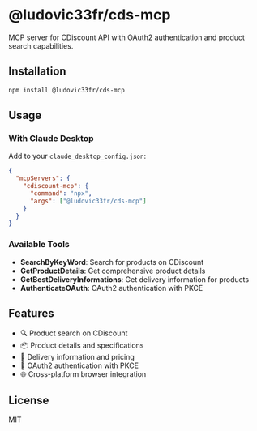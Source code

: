 # @ludovic33fr/cds-mcp

MCP server for CDiscount API with OAuth2 authentication and product search capabilities.

## Installation

```bash
npm install @ludovic33fr/cds-mcp
```

## Usage

### With Claude Desktop

Add to your `claude_desktop_config.json`:

```json
{
  "mcpServers": {
    "cdiscount-mcp": {
      "command": "npx",
      "args": ["@ludovic33fr/cds-mcp"]
    }
  }
}
```

### Available Tools

- **SearchByKeyWord**: Search for products on CDiscount
- **GetProductDetails**: Get comprehensive product details
- **GetBestDeliveryInformations**: Get delivery information for products
- **AuthenticateOAuth**: OAuth2 authentication with PKCE

## Features

- 🔍 Product search on CDiscount
- 📦 Product details and specifications
- 🚚 Delivery information and pricing
- 🔐 OAuth2 authentication with PKCE
- 🌐 Cross-platform browser integration

## License

MIT 
